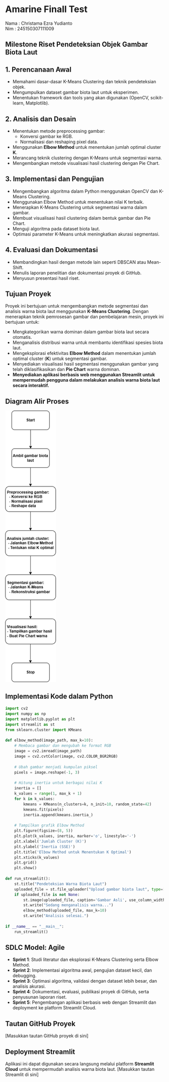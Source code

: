 # Amarine Finall Test 
Nama : Christama Ezra Yudianto <br>
Nim : 245150307111009

## Milestone Riset Pendeteksian Objek Gambar Biota Laut

## 1. Perencanaan Awal

- Memahami dasar-dasar K-Means Clustering dan teknik pendeteksian objek.
- Mengumpulkan dataset gambar biota laut untuk eksperimen.
- Menentukan framework dan tools yang akan digunakan (OpenCV, scikit-learn, Matplotlib).

## 2. Analisis dan Desain

- Menentukan metode preprocessing gambar:
  - Konversi gambar ke RGB.
  - Normalisasi dan reshaping pixel data.
- Menggunakan **Elbow Method** untuk menentukan jumlah optimal cluster **K**.
- Merancang teknik clustering dengan K-Means untuk segmentasi warna.
- Mengembangkan metode visualisasi hasil clustering dengan Pie Chart.

## 3. Implementasi dan Pengujian

- Mengembangkan algoritma dalam Python menggunakan OpenCV dan K-Means Clustering.
- Menggunakan Elbow Method untuk menentukan nilai K terbaik.
- Menerapkan K-Means Clustering untuk segmentasi warna dalam gambar.
- Membuat visualisasi hasil clustering dalam bentuk gambar dan Pie Chart.
- Menguji algoritma pada dataset biota laut.
- Optimasi parameter K-Means untuk meningkatkan akurasi segmentasi.

## 4. Evaluasi dan Dokumentasi

- Membandingkan hasil dengan metode lain seperti DBSCAN atau Mean-Shift.
- Menulis laporan penelitian dan dokumentasi proyek di GitHub.
- Menyusun presentasi hasil riset.

## Tujuan Proyek

Proyek ini bertujuan untuk mengembangkan metode segmentasi dan analisis warna biota laut menggunakan **K-Means Clustering**. Dengan menerapkan teknik pemrosesan gambar dan pembelajaran mesin, proyek ini bertujuan untuk:
- Mengkategorikan warna dominan dalam gambar biota laut secara otomatis.
- Menganalisis distribusi warna untuk membantu identifikasi spesies biota laut.
- Mengeksplorasi efektivitas **Elbow Method** dalam menentukan jumlah optimal cluster (**K**) untuk segmentasi gambar.
- Menyediakan visualisasi hasil segmentasi menggunakan gambar yang telah diklasifikasikan dan **Pie Chart** warna dominan.
- **Menyediakan aplikasi berbasis web menggunakan Streamlit untuk mempermudah pengguna dalam melakukan analisis warna biota laut secara interaktif.**

## Diagram Alir Proses
![diagram](images/diagram.png)
## Implementasi Kode dalam Python

```python
import cv2
import numpy as np
import matplotlib.pyplot as plt
import streamlit as st
from sklearn.cluster import KMeans

def elbow_method(image_path, max_k=10):
    # Membaca gambar dan mengubah ke format RGB
    image = cv2.imread(image_path)
    image = cv2.cvtColor(image, cv2.COLOR_BGR2RGB)
    
    # Ubah gambar menjadi kumpulan piksel
    pixels = image.reshape(-1, 3)
    
    # Hitung inertia untuk berbagai nilai K
    inertia = []
    k_values = range(1, max_k + 1)
    for k in k_values:
        kmeans = KMeans(n_clusters=k, n_init=10, random_state=42)
        kmeans.fit(pixels)
        inertia.append(kmeans.inertia_)
    
    # Tampilkan grafik Elbow Method
    plt.figure(figsize=(8, 5))
    plt.plot(k_values, inertia, marker='o', linestyle='-')
    plt.xlabel('Jumlah Cluster (K)')
    plt.ylabel('Inertia (SSE)')
    plt.title('Elbow Method untuk Menentukan K Optimal')
    plt.xticks(k_values)
    plt.grid()
    plt.show()

def run_streamlit():
    st.title("Pendeteksian Warna Biota Laut")
    uploaded_file = st.file_uploader("Upload gambar biota laut", type=["jpg", "png", "jpeg"])
    if uploaded_file is not None:
        st.image(uploaded_file, caption='Gambar Asli', use_column_width=True)
        st.write("Sedang menganalisis warna...")
        elbow_method(uploaded_file, max_k=10)
        st.write("Analisis selesai.")

if __name__ == "__main__":
    run_streamlit()
```

## SDLC Model: Agile

- **Sprint 1**: Studi literatur dan eksplorasi K-Means Clustering serta Elbow Method.
- **Sprint 2**: Implementasi algoritma awal, pengujian dataset kecil, dan debugging.
- **Sprint 3**: Optimasi algoritma, validasi dengan dataset lebih besar, dan analisis akurasi.
- **Sprint 4**: Dokumentasi, evaluasi, publikasi proyek di GitHub, serta penyusunan laporan riset.
- **Sprint 5**: Pengembangan aplikasi berbasis web dengan Streamlit dan deployment ke platform Streamlit Cloud.

## Tautan GitHub Proyek

[Masukkan tautan GitHub proyek di sini]

## Deployment Streamlit

Aplikasi ini dapat digunakan secara langsung melalui platform **Streamlit Cloud** untuk mempermudah analisis warna biota laut. [Masukkan tautan Streamlit di sini]

